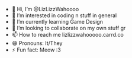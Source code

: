 - 👋 Hi, I’m @LizLizzWahoooo
- 👀 I’m interested in coding n stuff in general
- 🌱 I’m currently learning Game Design 
- 💞️ I’m looking to collaborate on my own stuff gr
- 📫 How to reach me lizlizzwahooooo.carrd.co
- 😄 Pronouns: It/They
- ⚡ Fun fact: Meow :3

<!---
LizLizzWahoooo/LizLizzWahoooo is a ✨ special ✨ repository because its `README.md` (this file) appears on your GitHub profile.
You can click the Preview link to take a look at your changes.
--->
